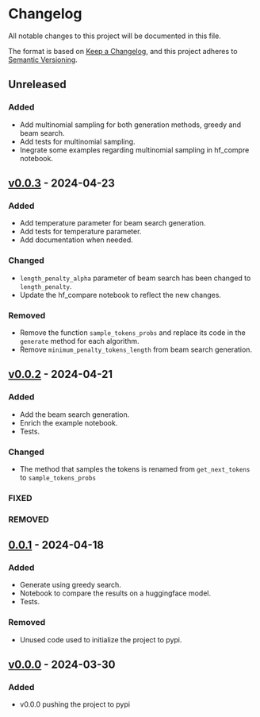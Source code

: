 # Changelog

All notable changes to this project will be documented in this file.

The format is based on [Keep a Changelog](https://keepachangelog.com/en/1.0.0/),
and this project adheres to [Semantic Versioning](https://semver.org/spec/v2.0.0.html).

## Unreleased

### Added

- Add multinomial sampling for both generation methods, greedy and beam search.
- Add tests for multinomial sampling.
- Inegrate some examples regarding multinomial sampling in hf_compre notebook.

## [v0.0.3](https://github.com/MagedSaeed/generate-sequences/releases/tag/v0.0.3) - 2024-04-23

### Added

- Add temperature parameter for beam search generation.
- Add tests for temperature parameter.
- Add documentation when needed.

### Changed
- `length_penalty_alpha` parameter of beam search has been changed to `length_penalty`.
- Update the hf_compare notebook to reflect the new changes.

### Removed
- Remove the function `sample_tokens_probs` and replace its code in the `generate` method for each algorithm.
- Remove `minimum_penalty_tokens_length` from beam search generation.

## [v0.0.2](https://github.com/MagedSaeed/generate-sequences/releases/tag/v0.0.2) - 2024-04-21

### Added

- Add the beam search generation.
- Enrich the example notebook.
- Tests.

### Changed

- The method that samples the tokens is renamed from `get_next_tokens` to `sample_tokens_probs`

### FIXED

### REMOVED

## [0.0.1](https://github.com/MagedSaeed/generate-sequences/releases/tag/v0.0.1) - 2024-04-18

### Added

- Generate using greedy search.
- Notebook to compare the results on a huggingface model.
- Tests.

### Removed

- Unused code used to initialize the project to pypi.


## [v0.0.0](https://github.com/MagedSaeed/generate-sequences/releases/tag/v0.0.0) - 2024-03-30

### Added

- v0.0.0 pushing the project to pypi


